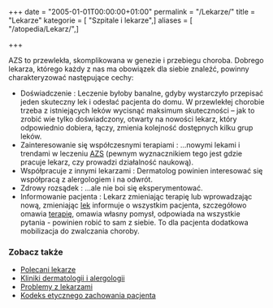 +++
date = "2005-01-01T00:00:00+01:00"
permalink = "/Lekarze/"
title = "Lekarze"
kategorie = [ "Szpitale i lekarze",]
aliases = [ "/atopedia/Lekarz/",]

+++

AZS to przewlekła, skomplikowana w genezie i przebiegu choroba. Dobrego lekarza,
którego każdy z nas ma obowiązek dla siebie znaleźć, powinny charakteryzować
następujące cechy:

*   Doświadczenie : Leczenie byłoby banalne, gdyby wystarczyło przepisać jeden
    skuteczny lek i odesłać pacjenta do domu. W przewlekłej chorobie trzeba z
    istniejących leków wycisnąć maksimum skuteczności – jak to zrobić wie tylko
    doświadczony, otwarty na nowości lekarz, który odpowiednio dobiera, łączy,
    zmienia kolejność dostępnych kilku grup leków.
*   Zainteresowanie się współczesnymi terapiami : ...nowymi lekami i trendami w
    leczeniu [AZS](/atopedia/AZS "wikilink") (pewnym wyznacznikiem tego jest
    gdzie pracuje lekarz, czy prowadzi działalność naukową).
*   Współpracuje z innymi lekarzami : Dermatolog powinien interesować się
    współpracą z alergologiem i na odwrót.
*   Zdrowy rozsądek : ...ale nie boi się eksperymentować.
*   Informowanie pacjenta : Lekarz zmieniając terapię lub wprowadzając nową,
    zmieniając [lek](/atopedia/Leki "wikilink") informuje o wszystkim pacjenta,
    szczegółowo omawia [terapię](/atopedia/Terapia "wikilink"), omawia własny
    pomysł, odpowiada na wszystkie pytania - powinien robić to sam z siebie. To
    dla pacjenta dodatkowa mobilizacja do zwalczania choroby.

### Zobacz także

-   [Polecani lekarze](http://www.atopowe.pl/lekarze/)
-   [Kliniki dermatologii i alergologii](/atopedia/Kliniki_dermatologii_i_alergologii "wikilink")
-   [Problemy z lekarzami](/atopedia/Problemy_z_lekarzami "wikilink")
-   [Kodeks etycznego zachowania pacjenta](/atopedia/Kodeks_etycznego_zachowania_pacjenta "wikilink")
